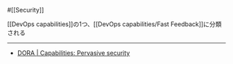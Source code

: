 #[[Security]]

[[DevOps capabilities]]の1つ、[[DevOps capabilities/Fast Feedback]]に分類される

---

- [DORA | Capabilities: Pervasive security](https://dora.dev/capabilities/pervasive-security/)